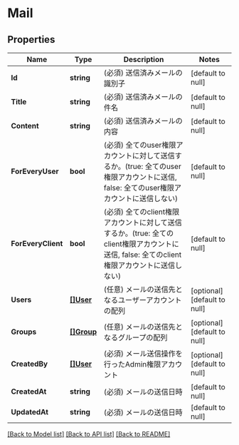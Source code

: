 # Mail

## Properties
Name | Type | Description | Notes
------------ | ------------- | ------------- | -------------
**Id** | **string** | (必須) 送信済みメールの識別子 | [default to null]
**Title** | **string** | (必須) 送信済みメールの件名 | [default to null]
**Content** | **string** | (必須) 送信済みメールの内容 | [default to null]
**ForEveryUser** | **bool** | (必須) 全てのuser権限アカウントに対して送信するか。(true: 全てのuser権限アカウントに送信, false: 全てのuser権限アカウントに送信しない) | [default to null]
**ForEveryClient** | **bool** | (必須) 全てのclient権限アカウントに対して送信するか。(true: 全てのclient権限アカウントに送信, false: 全てのclient権限アカウントに送信しない) | [default to null]
**Users** | [**[]User**](User.md) | (任意) メールの送信先となるユーザーアカウントの配列 | [optional] [default to null]
**Groups** | [**[]Group**](Group.md) | (任意) メールの送信先となるグループの配列 | [optional] [default to null]
**CreatedBy** | [**[]User**](User.md) | (必須) メール送信操作を行ったAdmin権限アカウント | [optional] [default to null]
**CreatedAt** | **string** | (必須) メールの送信日時 | [default to null]
**UpdatedAt** | **string** | (必須) メールの送信日時 | [default to null]

[[Back to Model list]](../README.md#documentation-for-models) [[Back to API list]](../README.md#documentation-for-api-endpoints) [[Back to README]](../README.md)

